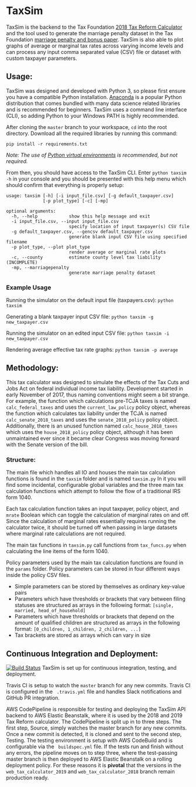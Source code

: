 # TaxSim

TaxSim is the backend to the Tax Foundation [2018 Tax Reform Calculator](https://taxfoundation.org/2018-tax-reform-calculator/) and the tool used to generate the marriage penalty dataset in the Tax Foundation [marriage penalty and bonus paper](https://taxfoundation.org/tax-cuts-and-jobs-act-marriage-penalty-marriage-bonus/). TaxSim is also able to plot graphs of average or marginal tax rates across varying income levels and can process any input comma separated value (CSV) file or dataset with custom taxpayer parameters.


## Usage:

TaxSim was designed and developed with Python 3, so please first ensure you have a compatible Python installation. [Anaconda](https://www.anaconda.com/download/) is a popular Python distribution that comes bundled with many data science related libraries and is recommended for beginners. TaxSim uses a command line interface (CLI), so adding Python to your Windows PATH is highly recommended.

After cloning the `master` branch to your workspace, `cd` into the root directory. Download all the required libraries by running this command:

`pip install -r requirements.txt`

_Note: The use of [Python virtual environments]( https://docs.python.org/3/library/venv.html) is recommended, but not required._

From then, you should have access to the TaxSim CLI. Enter `python taxsim -h` in your console and you should be presented with this help menu which should confirm that everything is properly setup:

```
usage: taxsim [-h] [-i input_file.csv] [-g default_taxpayer.csv]
              [-p plot_type] [-c] [-mp]

optional arguments:
  -h, --help            show this help message and exit
  -i input_file.csv, --input input_file.csv
                        specify location of input taxpayer(s) CSV file
  -g default_taxpayer.csv, --gencsv default_taxpayer.csv
                        generate blank input CSV file using specified filename
  -p plot_type, --plot plot_type
                        render average or marginal rate plots
  -c, --county          estimate county level tax liability (INCOMPLETE)
  -mp, --marriagepenalty
                        generate marriage penalty dataset
```

### Example Usage

Running the simulator on the default input file (taxpayers.csv):
`python taxsim`

Generating a blank taxpayer input CSV file:
`python taxsim -g new_taxpayer.csv`

Running the simulator on an edited input CSV file:
`python taxsim -i new_taxpayer.csv`

Rendering average effective tax rate graphs:
`python taxsim -p average`


## Methodology:
This tax calculator was designed to simulate the effects of the Tax Cuts and Jobs Act on federal individual income tax liability. Development started in early November of 2017, thus naming conventions might seem a bit strange. For example, the function which calculations pre-TCJA taxes is named `calc_federal_taxes` and uses the `current_law_policy` policy object, whereas the function which calculates tax liability under the TCJA is named `calc_senate_2018_taxes` and uses the `senate_2018_policy` policy object. Additionally, there is an unused function named `calc_house_2018_taxes` which uses the `house_2018_policy` policy object, although it has been unmaintained ever since it became clear Congress was moving forward with the Senate version of the bill.

### Structure:
The main file which handles all IO and houses the main tax calculation functions is found in the `taxsim` folder and is named `taxsim.py` In it you will find some incidental, configurable global variables and the three main tax calculation functions which attempt to follow the flow of a traditional IRS form 1040.

Each tax calculation function takes an input taxpayer, policy object, and `mrate` Boolean which can toggle the calculation of marginal rates on and off. Since the calculation of marginal rates essentially requires running the calculator twice, it should be turned off when passing in large datasets where marginal rate calculations are not required.

The main tax functions in `taxsim.py` call functions from `tax_funcs.py` when calculating the line items of the form 1040.

Policy parameters used by the main tax calculation functions are found in the `params` folder. Policy parameters can be stored in four different ways inside the policy CSV files.
- Simple parameters can be stored by themselves as ordinary key-value pairs
- Parameters which have thresholds or brackets that vary between filing statuses are structured as arrays in the following format: `[single, married, head_of_household]`
- Parameters which have thresholds or brackets that depend on the amount of qualified children are structured as arrays in the following format: `[0_children, 1_children, 2_children, ...]`
- Tax brackets are stored as arrays which can vary in size 


## Continuous Integration and Deployment:
[![Build Status](https://travis-ci.com/TaxFoundation/taxsim.svg?token=yexSBERtR4Ec1WprzQ72&branch=master)](https://travis-ci.com/TaxFoundation/taxsim)
TaxSim is set up for continuous integration, testing, and deployment.

Travis CI is setup to watch the `master` branch for any new commits. Travis CI is configured in the ` .travis.yml` file and handles Slack notifications and GitHub PR integration.

AWS CodePipeline is responsible for testing and deploying the TaxSim API backend to AWS Elastic Beanstalk, where it is used by the 2018 and 2019 Tax Reform calculator. The CodePipeline is split up in to three steps. The first step, Source, simply watches the master branch for any new commits. Once a new commit is detected, it is cloned and sent to the second step, Testing. The testing environment is setup with AWS CodeBuild and is configurable via the ` buildspec.yml` file. If the tests run and finish without any errors, the pipeline moves on to step three, where the test-passing master branch is then deployed to AWS Elastic Beanstalk on a rolling deployment policy. For these reasons it is **pivotal** that the versions in the `web_tax_calculator_2019` and `web_tax_calculator_2018` branch remain production ready.
